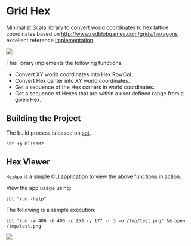 # Grid Hex

Minimalist Scala library to convert world coordinates to hex lattice coordinates based on <http://www.redblobgames.com/grids/hexagons> excellent reference [implementation](http://www.redblobgames.com/grids/hexagons/implementation.html).

![](media/hex.png)

This library implements the following functions:
- Convert XY world coordinates into Hex RowCol.
- Convert Hex center into XY world coordinates.
- Get a sequence of the Hex corners in world coordinates.
- Get a sequence of Hexes that are within a user defined range from a given Hex.

## Building the Project

The build process is based on [sbt](http://www.scala-sbt.org/).

```
sbt +publishM2
```

## Hex Viewer

`HexApp` is a simple CLI application to view the above functions in action.

View the app usage using:

```
sbt "run -help"
```

The following is a sample execution:

```
sbt "run -w 400 -h 400 -x 253 -y 177 -r 3 -o /tmp/test.png" && open /tmp/test.png
```
![](media/test.png)
